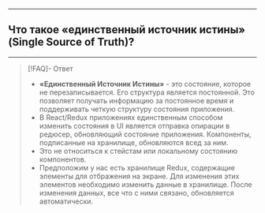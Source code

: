 ----
## Что такое «единственный источник истины» (Single Source of Truth)?
----
> [!FAQ]- Ответ
> - **«Единственный Источник Истины»** - это состояние, которое не перезаписывается. Его структура является постоянной. Это позволяет получать информацию за постоянное время и поддерживать четкую структуру состояния приложения. 
> - В React/Redux приложениях единственным способом изменить состояния в UI является отправка опирации в редюсер, обновляющий состояние приложения. Компоненты, подписанные на хранилище, обновляются всед за ним.
> - Это не относиться к стейстам или локальному состоянию компонентов.
> - Предположим у нас есть хранилище Redux, содержащие элементы для отбражения на экране. Для изменения этих элементов необходимо изменить данные в хранилище. После изменения данных, все что с ними связано, обновляется автоматически. 